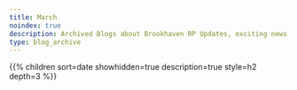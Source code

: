 ```yaml
---
title: March
noindex: true
description: Archived Blogs about Brookhaven RP Updates, exciting news, and new findings
type: blog_archive
---
```




{{% children sort=date showhidden=true description=true style=h2  depth=3 %}}
